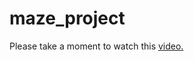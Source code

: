 # maze_project
Please take a moment to watch this <a href="https://www.youtube.com/watch?v=KR5ChggmYI0">video.</a>
